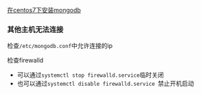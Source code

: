 [在centos7下安装mongodb](https://docs.mongodb.com/manual/tutorial/install-mongodb-on-red-hat/#configure-the-package-management-system-yum)

### 其他主机无法连接

检查`/etc/mongodb.conf`中允许连接的ip

检查firewalld

* 可以通过`systemctl stop firewalld.service`临时关闭
* 也可以通过`systemctl disable firewalld.service `禁止开机启动

